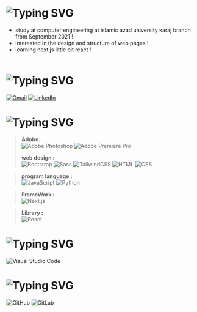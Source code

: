 # ![Typing SVG](https://readme-typing-svg.demolab.com?font=Caveat&weight=700&size=36&duration=2500&pause=1500&color=27A443AC&background=47D0FF00&width=435&lines=hello+there+%2C+i'm+arman;frontend++developer)
<!--- use this for make that typing svg (https://git.io/typing-svg) -->
* study at computer engineering at islamic azad university karaj branch from September 2021 !
* interested in the design and structure of web pages !
* learning next js little bit react !<br><br>
# ![Typing SVG](https://readme-typing-svg.demolab.com?font=Caveat&weight=700&size=36&pause=1000&color=27A443AC&repeat=false&width=435&lines=connect+with+me+%3A)
<a href="mailto: arman.t.tehrani@gmail.com">![Gmail](https://img.shields.io/badge/Gmail-D14836?logo=gmail&logoColor=white)</a>
<a href="https://www.linkedin.com/in/arman-tabibzade-tehrani-00b414220">![LinkedIn](https://img.shields.io/badge/Linkedin-%230077B5.svg?logo=linkedin&logoColor=white)</a>
# ![Typing SVG](https://readme-typing-svg.demolab.com?font=Caveat&weight=700&size=36&pause=1000&color=27A443AC&repeat=false&width=435&lines=Language+and+softwareknowledge+%3A)
> **Adobe:** <br>
![Adobe Photoshop](https://img.shields.io/badge/Adobe%20Photoshop-31A8FF?logo=Adobe%20Photoshop&logoColor=black)
![Adobe Premiere Pro](https://img.shields.io/badge/Adobe%20Premiere%20Pro-9999FF?logo=Adobe%20Premiere%20Pro&logoColor=white)
> 
> **web design :** <br>
![Bootstrap](https://img.shields.io/badge/Bootstrap-7952B3?logo=bootstrap&logoColor=fff)
![Sass](https://img.shields.io/badge/Sass-C69?logo=sass&logoColor=fff)
![TailwindCSS](https://img.shields.io/badge/Tailwind%20CSS-%2338B2AC.svg?logo=tailwind-css&logoColor=white)
![HTML](https://img.shields.io/badge/HTML-%23E34F26.svg?logo=html5&logoColor=white)
![CSS](https://img.shields.io/badge/CSS-1572B6?logo=css3&logoColor=fff)

> **program language :** <br>
![JavaScript](https://img.shields.io/badge/JavaScript-F7DF1E?logo=javascript&logoColor=000)
![Python](https://img.shields.io/badge/Python-3776AB?logo=python&logoColor=fff)

> **FrameWork :** <br>
![Next.js](https://img.shields.io/badge/Next.js-black?logo=next.js&logoColor=white)

> **Library :** <br>
![React](https://img.shields.io/badge/React-%2320232a.svg?logo=react&logoColor=%2361DAFB)

# ![Typing SVG](https://readme-typing-svg.demolab.com?font=Caveat&weight=700&size=36&pause=1000&color=27A443AC&repeat=false&width=435&lines=IDE+and+code+editor+%3A)
![Visual Studio Code](https://custom-icon-badges.demolab.com/badge/Visual%20Studio%20Code-0078d7.svg?logo=vsc&logoColor=white)

# ![Typing SVG](https://readme-typing-svg.demolab.com?font=Caveat&weight=700&size=36&pause=1000&color=27A443AC&repeat=false&width=435&lines=version+control+%3A)
![GitHub](https://img.shields.io/badge/GitHub-%23121011.svg?logo=github&logoColor=white)
![GitLab](https://img.shields.io/badge/GitLab-FC6D26?logo=gitlab&logoColor=fff)
